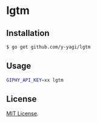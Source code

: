 # lgtm

## Installation

```sh
$ go get github.com/y-yagi/lgtm
```

## Usage

```sh
GIPHY_API_KEY=xx lgtm
```

## License

[MIT License](http://opensource.org/licenses/MIT).
